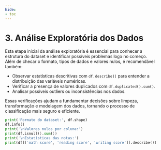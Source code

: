 ```yaml
---
hide:
- toc
---
```


# 3. Análise Exploratória dos Dados


Esta etapa inicial da análise exploratória é essencial para conhecer a estrutura do dataset e identificar possíveis problemas logo no começo. Além de checar o formato, tipos de dados e valores nulos, é recomendável também:
- Observar estatísticas descritivas com `df.describe()` para entender a distribuição das variáveis numéricas.
- Verificar a presença de valores duplicados com `df.duplicated().sum()`.
- Analisar possíveis outliers ou inconsistências nos dados.

Essas verificações ajudam a fundamentar decisões sobre limpeza, transformação e modelagem dos dados, tornando o processo de classificação mais seguro e eficiente.

```python
print('Formato do dataset:', df.shape)
df.info()
print('\nValores nulos por coluna:')
print(df.isnull().sum())
print('\nEstatísticas das notas:')
print(df[['math score', 'reading score', 'writing score']].describe())
```


